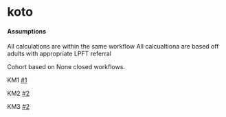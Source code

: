 # koto


#### Assumptions
All calculations are within the same workflow
All calcualtiona are based off adults with appropriate LPFT referral

Cohort based on None closed workflows.

KM1 [#1](https://github.com/andymarsden/koto/issues/1)

KM2 [#2](https://github.com/andymarsden/koto/issues/2)

KM3 [#2](https://github.com/andymarsden/koto/issues/3)

